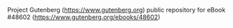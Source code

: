 Project Gutenberg (https://www.gutenberg.org) public repository for
eBook #48602 (https://www.gutenberg.org/ebooks/48602)
